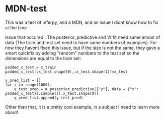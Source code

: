 # MDN-test

This was a test of inferpy, and a MDN, and an issue I didnt know how to fix at the time

Issue that occured : The posterior_predictive and VI.fit need same amout of data (The train and test set
need to have same numbers of examples).
For now they havent fixed this issue, but if the size is not the same, they gave a smart quickfix 
by adding "random" numbers to the test set so the dimensions are equal to the train set:

```
padded_x_test = x_train
padded_x_test[:x_test.shape[0],:x_test.shape[1]]=x_test

y_pred_list = []
for i in range(1000):
    y_test_pred = m.posterior_predictive(["y"], data = {"x": padded_x_test}).sample()[:x_test.shape[0]]
    y_pred_list.append(y_test_pred)
```


Other than that, it is a pretty cool example, in a subject I need to learn more about!

